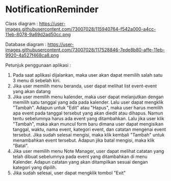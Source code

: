 # NotificationReminder

Class diagram :
https://user-images.githubusercontent.com/73007028/115940764-f542a000-a4cc-11eb-8078-9a69d2ad50cc.png

Database diagram :
https://user-images.githubusercontent.com/73007028/117528846-7ede8b80-affe-11eb-9920-4a527f468ca8.png

Petunjuk penggunaan aplikasi :
1. Pada saat aplikasi dijalankan, maka user akan dapat memilih salah satu 3 menu di sebelah kiri.
2. Jika user memilih menu beranda, user dapat melihat list event-event yang akan datang
3. Jika user memilih menu kalender, maka user dapat melanjutkan dengan memilih satu tanggal yang ada pada kalender. Lalu user dapat mengklik "Tambah". Adapun untuk "Edit" atau "Hapus", maka user harus memilih apa event pada tanggal tersebut yang akan diedit atau dihapus. Namun tentu sebelumnya harus ada event yang ditambahkan. Lalu jika user klik "Tambah", maka akan muncul form baru dimana user dapat mengisikan tanggal, waktu, nama event, kategori event, dan catatan mengenai event tersebut. Jika  sudah selesai mengisi, maka klik kembali "Tambah" untuk menambahkan event tersebut. Adapun jika batal mengisi, maka klik "Batal".
4. Jika user memilih menu Note Manager, user dapat melihat catatan yang telah dibuat sebelumnya pada event yang ditambahkan di menu Kalender. Adapun catatan yang akan ditampilkan sesuai dengan kategori yang dipilih.
5. Jika sudah selesai, user dapat mengklik tombol "Exit"

